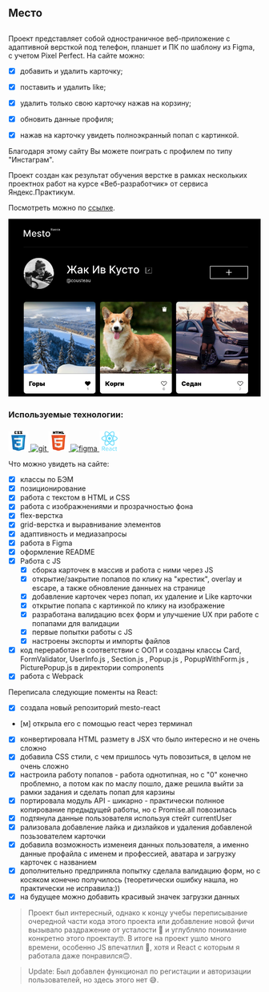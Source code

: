 ## Место <h2>

Проект представляет собой одностраничное веб-приложение с адаптивной версткой под телефон, планшет и ПК по шаблону из Figma, с учетом Pixel Perfect. На сайте можно: 
- [x] добавить и удалить карточку;
- [x] поставить и удалить like;
- [x] удалить только свою карточку нажав на корзину;
- [x] обновить данные профиля;
- [x] нажав на карточку увидеть полноэкранный попап с картинкой.


 Благодаря этому сайту Вы можете поиграть с профилем по типу "Инстаграм". 

Проект создан как результат обучения верстке в рамках нескольких проектнох работ на курсе «Веб-разработчик» от сервиса Яндекс.Практикум. 

Посмотреть можно по <a href="https://burlake.github.io/mesto-react/" target="_blank">ссылке</a>.

 <img src="/src/images/Screenshot 2024-03-22 at 21.08.44.png" alt="пример оформления сайта" href="https://burlake.github.io/mesto-react/">

### Используемые технологии:<h3>

<p align="left"> <a href="https://www.w3schools.com/css/" target="_blank" rel="noreferrer"> <img src="https://raw.githubusercontent.com/devicons/devicon/master/icons/css3/css3-original-wordmark.svg" alt="css3" width="40" height="40"/> </a> <a href="https://git-scm.com/" target="_blank" rel="noreferrer"> <img src="https://www.vectorlogo.zone/logos/git-scm/git-scm-icon.svg" alt="git" width="40" height="40"/> </a> <a href="https://www.w3.org/html/" target="_blank" rel="noreferrer"> <img src="https://raw.githubusercontent.com/devicons/devicon/master/icons/html5/html5-original-wordmark.svg" alt="html5" width="40" height="40"/> </a> <a href="https://www.figma.com/" target="_blank" rel="noreferrer"> <img src="https://www.vectorlogo.zone/logos/figma/figma-icon.svg" alt="figma" width="40" height="40"/> </a> <a href="https://reactjs.org/"><img src="https://raw.githubusercontent.com/devicons/devicon/master/icons/react/react-original-wordmark.svg" height="40px" width="40px" /></a>
</p>

Что можно увидеть на сайте: 
- [x] классы по БЭМ
- [x] позиционирование
- [x] работа с текстом в HTML и CSS
- [x] работа с изображнениями и прозрачностью фона
- [x] flex-верстка
- [x] grid-верстка и выравнивание элементов
- [x] адаптивность и медиазапросы
- [x] работа в Figma
- [x] оформление README
- [X] Работа с JS
    - [x] сборка карточек в массив и работа с ними через JS
    - [x] открытие/закрытие попапов  по клику на "крестик", overlay и escape, а также обновление данныех на странице
    - [x] добавление карточек через попап, их удаление и Like карточки
    - [x] открытие попапа с картинкой по клику на изображение
    - [x] разработана валидацию всех форм и улучшение UX при работе с попапами для валидации
    - [x] первые попытки работы с JS
    - [x] настроены экспорты и импорты файлов
- [X] код переработан в соответствии с ООП и созданы классы Card, FormValidator, UserInfo.js , Section.js , Popup.js , PopupWithForm.js , PicturePopup.js в директории components
- [X] работа с Webpack

Переписала следующие поменты на React:
- [X] создала новый репозиторий mesto-react
- [м] открыла его с помощью react через терминал
- [X] конвертировала HTML размету в JSX что было интересно и не очень сложно
- [X] добавила CSS стили, с чем пришлось чуть повозиться, в целом не очень сложно
- [X] настроила работу попапов - работа однотипная, но с "0" конечно проблемно, а потом как по маслу пошло, даже решила выйти за рамки задания и сделать попап для карзины
- [X] портировала модуль API - шикарно - практически полнное копирование предыдущей работы, но с  Promise.all повозилась
- [X] подтянула данные пользователя используя стейт currentUser 
- [X] рализовала добавление лайка и дизлайков и удаления добавленой позьзователем карточки 
- [X] добавила возможность изменеия данных пользователя, а именно данные профайла с именем и профессией, аватара и загрузку карточек с названием
- [X] дополнительно предприняла попытку сделала валидацию форм, но с косяком конечно получилось (теоретически ошибку нашла, но практически не исправила:))
- [X] на будущее можно добавить красивый значек загрузки данных

> Проект был интересный, однако к концу учебы переписывание очередной части кода этого проекта или добавление новой фичи вызывало раздражение от усталости 🫠 и углубляло понимание конкретно этого проектау🤓. В итоге на проект ушло много времени, особенно JS впечатлил 🙈, хотя и React с которым я работала даже понравился🙃.

> Update: Был добавлен функционал по регистации и авторизации пользователей, но здесь этого нет 😅.

</p>
